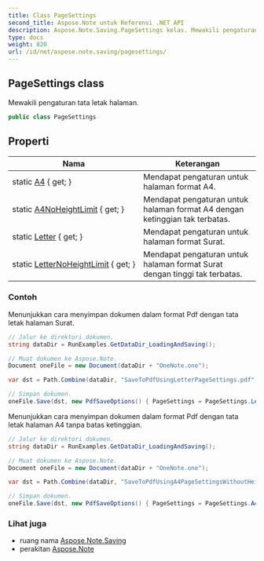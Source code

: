 ```yaml
---
title: Class PageSettings
second_title: Aspose.Note untuk Referensi .NET API
description: Aspose.Note.Saving.PageSettings kelas. Mewakili pengaturan tata letak halaman.
type: docs
weight: 820
url: /id/net/aspose.note.saving/pagesettings/
---
```

## PageSettings class

Mewakili pengaturan tata letak halaman.

```csharp
public class PageSettings
```

## Properti

| Nama | Keterangan |
| --- | --- |
| static [A4](../../aspose.note.saving/pagesettings/a4/) { get; } | Mendapat pengaturan untuk halaman format A4. |
| static [A4NoHeightLimit](../../aspose.note.saving/pagesettings/a4noheightlimit/) { get; } | Mendapat pengaturan untuk halaman format A4 dengan ketinggian tak terbatas. |
| static [Letter](../../aspose.note.saving/pagesettings/letter/) { get; } | Mendapat pengaturan untuk halaman format Surat. |
| static [LetterNoHeightLimit](../../aspose.note.saving/pagesettings/letternoheightlimit/) { get; } | Mendapat pengaturan untuk halaman format Surat dengan tinggi tak terbatas. |

### Contoh

Menunjukkan cara menyimpan dokumen dalam format Pdf dengan tata letak halaman Surat.

```csharp
// Jalur ke direktori dokumen.
string dataDir = RunExamples.GetDataDir_LoadingAndSaving();

// Muat dokumen ke Aspose.Note.
Document oneFile = new Document(dataDir + "OneNote.one");

var dst = Path.Combine(dataDir, "SaveToPdfUsingLetterPageSettings.pdf");

// Simpan dokumen.
oneFile.Save(dst, new PdfSaveOptions() { PageSettings = PageSettings.Letter });
```

Menunjukkan cara menyimpan dokumen dalam format Pdf dengan tata letak halaman A4 tanpa batas ketinggian.

```csharp
// Jalur ke direktori dokumen.
string dataDir = RunExamples.GetDataDir_LoadingAndSaving();

// Muat dokumen ke Aspose.Note.
Document oneFile = new Document(dataDir + "OneNote.one");

var dst = Path.Combine(dataDir, "SaveToPdfUsingA4PageSettingsWithoutHeightLimit.pdf");

// Simpan dokumen.
oneFile.Save(dst, new PdfSaveOptions() { PageSettings = PageSettings.A4NoHeightLimit });
```

### Lihat juga

* ruang nama [Aspose.Note.Saving](../../aspose.note.saving/)
* perakitan [Aspose.Note](../../)


